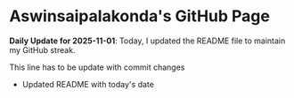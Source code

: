 # Aswinsaipalakonda's GitHub Page

**Daily Update for 2025-11-01**: Today, I updated the README file to maintain my GitHub streak.

This line has to be update with commit changes
 - Updated README with today's date 
